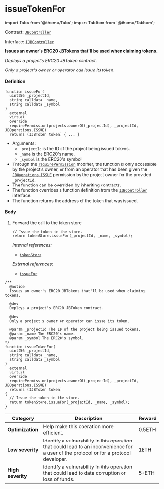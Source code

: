 # issueTokenFor

import Tabs from '@theme/Tabs';
import TabItem from '@theme/TabItem';

Contract: [`JBController`](/v4/deprecated/v2/contracts/or-controllers/jbcontroller/README.md)​‌

Interface: [`IJBController`](/v4/deprecated/v2/interfaces/ijbcontroller.md)

<Tabs>
<TabItem value="Step by step" label="Step by step">

**Issues an owner's ERC20 JBTokens that'll be used when claiming tokens.**

_Deploys a project's ERC20 JBToken contract._

_Only a project's owner or operator can issue its token._

#### Definition

```
function issueFor(
  uint256 _projectId,
  string calldata _name,
  string calldata _symbol
)
  external
  virtual
  override
  requirePermission(projects.ownerOf(_projectId), _projectId, JBOperations.ISSUE)
  returns (IJBToken token) { ... }
```

* Arguments:
  * `_projectId` is the ID of the project being issued tokens.
  * `_name` is the ERC20's name.
  * `_symbol` is the ERC20's symbol.
* Through the [`requirePermission`](/v4/deprecated/v2/contracts/or-abstract/jboperatable/modifiers/requirepermission.md) modifier, the function is only accessible by the project's owner, or from an operator that has been given the [`JBOperations.ISSUE`](/v4/deprecated/v2/libraries/jboperations.md) permission by the project owner for the provided `_projectId`.
* The function can be overriden by inheriting contracts.
* The function overrides a function definition from the [`IJBController`](/v4/deprecated/v2/interfaces/ijbcontroller.md) interface.
* The function returns the address of the token that was issued.

#### Body

1.  Forward the call to the token store.

    ```
    // Issue the token in the store.
    return tokenStore.issueFor(_projectId, _name, _symbol);
    ```

    _Internal references:_

    * [`tokenStore`](/v4/deprecated/v2/contracts/or-controllers/jbcontroller/properties/tokenstore.md)

    _External references:_

    * [`issueFor`](/v4/deprecated/v2/contracts/jbtokenstore/write/issuefor.md)

</TabItem>

<TabItem value="Code" label="Code">

```
/**
  @notice
  Issues an owner's ERC20 JBTokens that'll be used when claiming tokens.

  @dev
  Deploys a project's ERC20 JBToken contract.

  @dev
  Only a project's owner or operator can issue its token.

  @param _projectId The ID of the project being issued tokens.
  @param _name The ERC20's name.
  @param _symbol The ERC20's symbol.
*/
function issueTokenFor(
  uint256 _projectId,
  string calldata _name,
  string calldata _symbol
)
  external
  virtual
  override
  requirePermission(projects.ownerOf(_projectId), _projectId, JBOperations.ISSUE)
  returns (IJBToken token)
{
  // Issue the token in the store.
  return tokenStore.issueFor(_projectId, _name, _symbol);
}
```

</TabItem>

<TabItem value="Bug bounty" label="Bug bounty">

| Category          | Description                                                                                                                            | Reward |
| ----------------- | -------------------------------------------------------------------------------------------------------------------------------------- | ------ |
| **Optimization**  | Help make this operation more efficient.                                                                                               | 0.5ETH |
| **Low severity**  | Identify a vulnerability in this operation that could lead to an inconvenience for a user of the protocol or for a protocol developer. | 1ETH   |
| **High severity** | Identify a vulnerability in this operation that could lead to data corruption or loss of funds.                                        | 5+ETH  |

</TabItem>
</Tabs>
